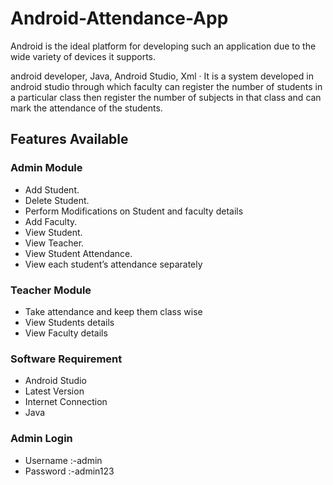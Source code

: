 # Android-Attendance-App





Android is the ideal platform for developing such an application due to the wide variety of devices it supports.

android developer, Java, Android Studio, Xml ·
It is a system developed in android studio through which
faculty can register the number of students in a particular
class then register the number of subjects in that class and can mark the attendance of the students.
<h2>Features Available</h2>
<h3>Admin Module</h3>
<ul>
 	<li>Add Student.</li>
 	<li>Delete Student.</li>
 	<li>Perform Modifications on Student and faculty details</li>
 	<li>Add Faculty.</li>
 	<li>View Student.</li>
 	<li>View Teacher.</li>
 	<li>View Student Attendance.</li>
 	<li>View each student’s attendance separately</li>
</ul>
<h3>Teacher Module</h3>
<ul>
 	<li>Take attendance and keep them class wise</li>
 	<li>View Students details</li>
 	<li>View Faculty details</li>
</ul>
<h3 id="requirement" class="notes">Software Requirement</h3>
<ul>
 	<li>Android Studio</li>
 	<li>Latest Version</li>
 	<li>Internet Connection</li>
 	<li>Java</li>
</ul>
<h3>Admin Login</h3>
<ul>
 	<li>Username :-admin</li>
 	<li>Password :-admin123</li>
</ul>

